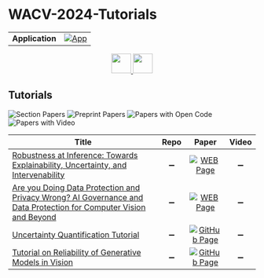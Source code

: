 # WACV-2024-Tutorials

<table>
    <tr>
        <td><strong>Application</strong></td>
        <td>
            <a href="https://huggingface.co/spaces/DmitryRyumin/NewEraAI-Papers" style="float:left;">
                <img src="https://img.shields.io/badge/🤗-NewEraAI--Papers-FFD21F.svg" alt="App" />
            </a>
        </td>
    </tr>
</table>

<div align="center">
    <a href="https://github.com/DmitryRyumin/WACV-2024-Papers/blob/main/sections/2024/workshops/w_demographic_variations_in_performance_of_biometric_algorithms.md">
        <img src="https://cdn.jsdelivr.net/gh/DmitryRyumin/NewEraAI-Papers@main/images/left.svg" width="40" alt="" />
    </a>
    <a href="https://github.com/DmitryRyumin/WACV-2024-Papers/">
        <img src="https://cdn.jsdelivr.net/gh/DmitryRyumin/NewEraAI-Papers@main/images/home.svg" width="40" alt="" />
    </a>
</div>

## Tutorials

![Section Papers](https://img.shields.io/badge/Section%20Papers-0-42BA16) ![Preprint Papers](https://img.shields.io/badge/Preprint%20Papers-0-b31b1b) ![Papers with Open Code](https://img.shields.io/badge/Papers%20with%20Open%20Code-0-1D7FBF) ![Papers with Video](https://img.shields.io/badge/Papers%20with%20Video-0-FF0000)

| **Title** | **Repo** | **Paper** | **Video** |
|-----------|:--------:|:---------:|:---------:|
| [Robustness at Inference: Towards Explainability, Uncertainty, and Intervenability](https://alregib.ece.gatech.edu/wacv-2024-tutorial/) | :heavy_minus_sign: | [![WEB Page](https://img.shields.io/badge/WEB-Page-159957.svg)](https://alregib.ece.gatech.edu/wacv-2024-tutorial/) | :heavy_minus_sign: |
| [Are you Doing Data Protection and Privacy Wrong? AI Governance and Data Protection for Computer Vision and Beyond](https://www.worldprivacyforum.org/2023/12/wpf-modern-takes-on-privacy-in-computer-vision-systems/) | :heavy_minus_sign: | [![WEB Page](https://img.shields.io/badge/WEB-Page-159957.svg)](https://www.worldprivacyforum.org/2023/12/wpf-modern-takes-on-privacy-in-computer-vision-systems/) | :heavy_minus_sign: |
| [Uncertainty Quantification Tutorial](https://ensta-u2is.github.io/uqt/) | :heavy_minus_sign: | [![GitHub Page](https://img.shields.io/badge/GitHub-Page-159957.svg)](https://ensta-u2is.github.io/uqt/) | :heavy_minus_sign: |
| [Tutorial on Reliability of Generative Models in Vision](https://asu-apg.github.io/rgmv/) | :heavy_minus_sign: | [![GitHub Page](https://img.shields.io/badge/GitHub-Page-159957.svg)](https://asu-apg.github.io/rgmv/) | :heavy_minus_sign: |
